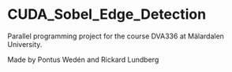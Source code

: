 # CUDA_Sobel_Edge_Detection

Parallel programming project for the course DVA336 at Mälardalen University.

Made by Pontus Wedén and Rickard Lundberg
